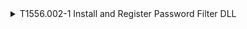 <details>
<summary>T1556.002-1 Install and Register Password Filter DLL
</summary>
<pre>$ NA </pre>
</details>
